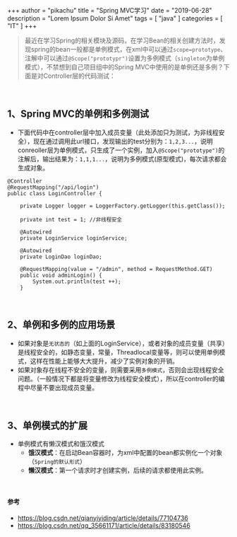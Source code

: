 +++
author = "pikachu"
title = "Spring MVC学习"
date = "2019-06-28"
description = "Lorem Ipsum Dolor Si Amet"
tags = [
	"java"
]
categories = [
    "IT"
]
+++



> 最近在学习Spring的相关模块及源码，在学习Bean的相关创建方法时，发现spring的bean一般都是单例模式，在xml中可以通过`scope=prototype`、注解中可以通过`@Scope("prototypr")`设置为多例模式（`singleton`为单例模式），不禁想到自己项目组中的Spring MVC中使用的是单例还是多例？下面是对Controller层的代码测试：

&nbsp;

## 1、Spring MVC的单例和多例测试

- 下面代码中在controller层中加入成员变量（此处添加只为测试，为非线程安全），现在通过调用此url接口，发现输出的test分别为：`1,2,3...`，说明conreoller层为单例模式，只生成了一个实例，加入`@Scope("prototype")`的注解后，输出结果为：`1,1,1...`，说明为多例模式(原型模式)，每次请求都会生成对象。

```
@Controller
@RequestMapping("/api/login")
public class LoginController {

    private Logger logger = LoggerFactory.getLogger(this.getClass());
    
    private int test = 1; //非线程安全
    
    @Autowired
    private LoginService loginService;

    @Autowired
    private LoginDao loginDao;

    @RequestMapping(value = "/admin", method = RequestMethod.GET)
    public void adminLogin() {
    	System.out.println(test ++);
    }
```

&nbsp;

## 2、单例和多例的应用场景
- 如果对象是`无状态的`（如上面的LoginService），或者对象的成员变量（共享）是线程安全的，如静态变量，常量，Threadlocal变量等，则可以使用单例模式，这样在性能上能够大大提升，减少了实例对象的开销。
- 如果对象存在线程不安全的变量，则需要采用`多例模式`，否则会出现线程安全问题。（一般情况下都是将变量修改为线程安全模式），所以在controller的编程中尽量不要出现成员变量。

&nbsp;

## 3、单例模式的扩展
- 单例模式有懒汉模式和饿汉模式
    - **饿汉模式**：在启动Bean容器时，为xml中配置的bean都实例化一个对象（`Spring的默认形式`）
    - **懒汉模式**：第一个请求时才创建实例，后续的请求都使用此实例。
    
&nbsp;

#### 参考
- https://blog.csdn.net/qianyiyiding/article/details/77104736
- https://blog.csdn.net/qq_35661171/article/details/83180546
